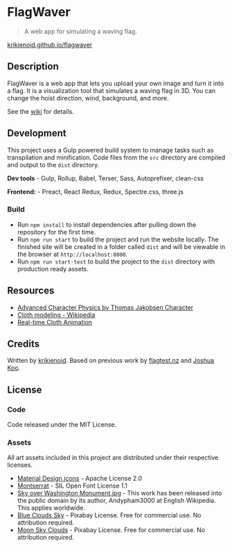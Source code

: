 # FlagWaver

> A web app for simulating a waving flag.

[krikienoid.github.io/flagwaver](https://krikienoid.github.io/flagwaver/)

## Description

FlagWaver is a web app that lets you upload your own image and turn it into a flag. It is a visualization tool that simulates a waving flag in 3D. You can change the hoist direction, wind, background, and more.

See the [wiki](https://github.com/krikienoid/flagwaver/wiki) for details.

## Development

This project uses a Gulp powered build system to manage tasks such as transpilation and minification. Code files from the ```src``` directory are compiled and output to the ```dist``` directory.

**Dev tools** - Gulp, Rollup, Babel, Terser, Sass, Autoprefixer, clean-css

**Frontend:** - Preact, React Redux, Redux, Spectre.css, three.js

### Build

- Run ```npm install``` to install dependencies after pulling down the repository for the first time.
- Run ```npm run start``` to build the project and run the website locally. The finished site will be created in a folder called ```dist``` and will be viewable in the browser at ```http://localhost:8000```.
- Run ```npm run start-test``` to build the project to the ```dist``` directory with production ready assets.

## Resources

- [Advanced Character Physics by Thomas Jakobsen Character](http://web.archive.org/web/20070610223835/http:/www.teknikus.dk/tj/gdc2001.htm)
- [Cloth modeling - Wikipedia](https://en.wikipedia.org/wiki/Cloth_modeling)
- [Real-time Cloth Animation](http://www.darwin3d.com/gamedev/articles/col0599.pdf)

## Credits

Written by [krikienoid](https://github.com/krikienoid/flagwaver). Based on previous work by [flagtest.nz](http://flagtest.nz/) and [Joshua Koo](https://github.com/zz85).

## License

### Code

Code released under the MIT License.

### Assets

All art assets included in this project are distributed under their respective licenses.

- [Material Design icons](https://google.github.io/material-design-icons/) - Apache License 2.0
- [Montserrat](https://fonts.google.com/specimen/Montserrat) - SIL Open Font License 1.1
- [Sky over Washington Monument.jpg](https://commons.wikimedia.org/wiki/File:Sky_over_Washington_Monument.JPG) - This work has been released into the public domain by its author, Andypham3000 at English Wikipedia. This applies worldwide.
- [Blue Clouds Sky](https://pixabay.com/photos/blue-clouds-sky-background-white-69383/) - Pixabay License. Free for commercial use. No attribution required.
- [Moon Sky Clouds](https://pixabay.com/photos/moon-sky-clouds-nature-outdoor-1833172/) - Pixabay License. Free for commercial use. No attribution required.
